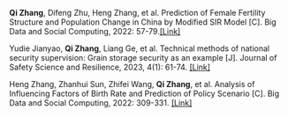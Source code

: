 

**Qi Zhang**, Difeng Zhu, Heng Zhang, et al. Prediction of Female Fertility Structure and Population Change in China by Modified SIR Model [C]. Big Data and Social Computing, 2022: 57-79.[[Link]](https://link.springer.com/chapter/10.1007/978-981-19-7532-5_4)

Yudie Jianyao, **Qi Zhang**, Liang Ge, et al. Technical methods of national security supervision: Grain storage security as an example [J]. Journal of Safety Science and Resilience, 2023, 4(1): 61-74. [[Link]](https://www.sciencedirect.com/science/article/pii/S2666449622000500)

Heng Zhang, Zhanhui Sun, Zhifei Wang, **Qi Zhang**, et al. Analysis of Influencing Factors of Birth Rate and Prediction of Policy Scenario [C]. Big Data and Social Computing, 2022: 309-331. [[Link]](https://link.springer.com/chapter/10.1007/978-981-19-7532-5_20)
